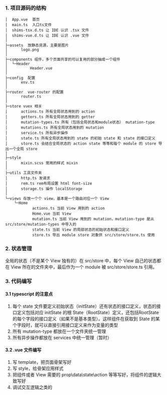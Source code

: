 ### 1. 项目源码的结构
```
│  App.vue  首页
│  main.ts  入口ts文件
│  shims-tsx.d.ts 让 IDE 认识 .tsx 文件
│  shims-vue.d.ts 让 IDE 认识 .vue 文件
│
├─assets  放静态资源，主要是图片
│      logo.png
│
├─components 组件，多个页面共享的可以复用的部分抽成一个组件
│  └─Header
│          Header.vue
│
├─config  配置
│      env.ts
│
├─router  vue-router 的配置
│      router.ts
│
├─store vuex 相关
│      actions.ts 所有全局状态用到的 action
│      getters.ts 所有全局状态用到的 getter
│      mutation-types.ts 所有（包括全局状态和module状态） mutation-type
│      mutations.ts 所有全局状态用到的 mutation
│      service.ts 所有异步操作
│      state.ts 所有全局状态用到的 state 的初始 state 和 state 的接口定义
│      store.ts 会结合全局状态的 action state 等等和每个 module 的 store 导出一个全局 store
│
├─style
│      mixin.scss 常用的样式 mixin
│
├─utils 工具文件夹
│      http.ts 发请求
│      rem.ts rem布局设置 html font-size
│      storage.ts 操作 localStorage
│
└─views 存放一个个 view，基本是一个路由对应一个 View
    └─Home
            actions.ts 当前 View 用到的 action
            Home.vue 当前 View
            mutation.ts 当前 View 用到的 mutation，mutation-type 是从 src/store/mutation-types 中导入的
            state.ts 当前 View 的局部状态的初始状态和接口定义
            store.ts 导出 module store 对象供 src/store/store.ts 使用
```

### 2. 状态管理
全局的状态（不是某个 View 独有的）在 src/store 中，每个 View 自己的状态都在 View 所在的文件夹中，最后作为一个 module 被 src/store/store.ts 引用。

### 3. 代码编写

#### 3.1 typescript 的注意点
1. 每个 state 文件要定义初始状态（initState）还有状态的接口定义，状态的接口定义包括对应 initState 的根 State（RootState）定义，还包括RootState 的每个字段的接口定义（如果不是基本类型）。这样组件在获取到 State 的某个字段时，就可以直接引用接口定义来作为变量的类型
2. 所有 mutation-type 都放在一个文件夹统一管理
3. 所有异步操作都放在 services 中统一管理（暂时）

#### 3.2 .vue 文件编写
1.  写 template，把页面骨架写好
2.  写 style，给骨架应用样式
3.  把组件或者 View 需要的 prop\data\state\action 等等写好，将组件的逻辑大致写好
4.  调试交互逻辑之类的